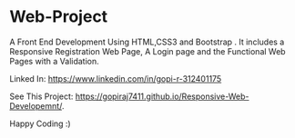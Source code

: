 # Web-Project
A Front End Development Using HTML,CSS3 and Bootstrap .
It includes a Responsive Registration Web Page, A Login page and the Functional Web Pages with a Validation.


Linked In:
https://www.linkedin.com/in/gopi-r-312401175

 See This Project:  https://gopiraj7411.github.io/Responsive-Web-Developemnt/.

Happy Coding :)
